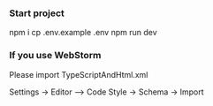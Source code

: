 ### Start project
npm i
cp .env.example .env
npm run dev

### If you use WebStorm

Please import TypeScriptAndHtml.xml

Settings -> Editor --> Code Style -> Schema -> Import